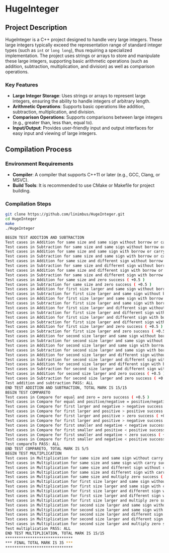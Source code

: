 # HugeInteger

## Project Description

HugeInteger is a C++ project designed to handle very large integers. These large integers typically exceed the representation range of standard integer types (such as `int` or `long long`), thus requiring a specialized implementation. The project uses strings or arrays to store and manipulate these large integers, supporting basic arithmetic operations (such as addition, subtraction, multiplication, and division) as well as comparison operations.

### Key Features

- **Large Integer Storage**: Uses strings or arrays to represent large integers, ensuring the ability to handle integers of arbitrary length.
- **Arithmetic Operations**: Supports basic operations like addition, subtraction, multiplication, and division.
- **Comparison Operations**: Supports comparisons between large integers (e.g., greater than, less than, equal to).
- **Input/Output**: Provides user-friendly input and output interfaces for easy input and viewing of large integers.

## Compilation Process

### Environment Requirements

- **Compiler**: A compiler that supports C++11 or later (e.g., GCC, Clang, or MSVC).
- **Build Tools**: It is recommended to use CMake or Makefile for project building.

### Compilation Steps

```bash
git clone https://github.com/linimbus/HugeInteger.git
cd HugeInteger
make
./HugeInteger
```


```bash
BEGIN TEST ADDITION AND SUBTRACTION
Test cases in Addition for same size and same sign without borrow or carry success ( +0.5 )
Test cases in Subtraction for same size and same sign without borrow or carry success ( +0.5 )
Test cases in Addition for same size and same sign with borrow or carry success ( +0.5 )
Test cases in Subtraction for same size and same sign with borrow or carry success ( +0.5 )
Test cases in Addition for same size and different sign without borrow or carry success ( +0.5 )
Test cases in Subtraction for same size and different sign without borrow or carry success ( +0.5 )
Test cases in Addition for same size and different sign with borrow or carry success ( +0.5 )
Test cases in Subtraction for same size and different sign with borrow or carry success ( +0.5 )
Test cases in Addition for same size and zero success ( +0.5 )
Test cases in Subtraction for same size and zero success ( +0.5 )
Test cases in Addition for first size larger and same sign without borrow or carry success ( +0.5 )
Test cases in Subtraction for first size larger and same sign without borrow or carry success ( +0.5 )
Test cases in Addition for first size larger and same sign with borrow or carry success ( +0.5 )
Test cases in Subtraction for first size larger and same sign with borrow or carry success ( +0.5 )
Test cases in Addition for first size larger and different sign without borrow or carry success ( +0.5 )
Test cases in Subtraction for first size larger and different sign without borrow or carry success ( +0.5 )
Test cases in Addition for first size larger and different sign with borrow or carry success ( +0.5 )
Test cases in Subtraction for first size larger and different sign with borrow or carry success ( +0.5 )
Test cases in Addition for first size larger and zero success ( +0.5 )
Test cases in Subtraction for first size larger and zero success ( +0.5 )
Test cases in Addition for second size larger and same sign without borrow or carry success ( +0.5 )
Test cases in Subtraction for second size larger and same sign without borrow or carry success ( +0.5 )
Test cases in Addition for second size larger and same sign with borrow or carry success ( +0.5 )
Test cases in Subtraction for second size larger and same sign with borrow or carry success ( +0.5 )
Test cases in Addition for second size larger and different sign without borrow or carry success ( +0.5 )
Test cases in Subtraction for second size larger and different sign without borrow or carry success ( +0.5 )
Test cases in Addition for second size larger and different sign with borrow or carry success ( +0.5 )
Test cases in Subtraction for second size larger and different sign with borrow or carry success ( +0.5 )
Test cases in Addition for second size larger and zero success ( +0.5 )
Test cases in Subtraction for second size larger and zero success ( +0.5 )
Test addition and subtraction PASS: ALL
END TEST ADDITION AND SUBTRACTION, TOTAL MARK IS 15/15
BEGIN TEST COMPARETO
Test cases in Compare for equal and zero = zero success ( +0.5 )
Test cases in Compare for equal and positive/negative = positive/negative success ( +0.5 )
Test cases in Compare for first larger and negative > negative success ( +0.5 )
Test cases in Compare for first larger and positive > positive success ( +0.5 )
Test cases in Compare for first larger and positive > zero success ( +0.5 )
Test cases in Compare for first larger and positive > negative success ( +0.5 )
Test cases in Compare for first smaller and negative < negative success ( +0.5 )
Test cases in Compare for first smaller and positive < positive success ( +0.5 )
Test cases in Compare for first smaller and negative < zero success ( +0.5 )
Test cases in Compare for first smaller and negative < positive success ( +0.5 )
Test compareTo PASS: ALL
END TEST COMPARETO, TOTAL MARK IS 5/5
BEGIN TEST MULTIPLICATION
Test cases in Multiplication for same size and same sign without carry success ( +1 )
Test cases in Multiplication for same size and same sign with carry success ( +1 )
Test cases in Multiplication for same size and different sign without carry success ( +1 )
Test cases in Multiplication for same size and different sign with carry success ( +1 )
Test cases in Multiplication for same size and multiply zero success ( +1 )
Test cases in Multiplication for first size larger and same sign without carry success ( +1 )
Test cases in Multiplication for first size larger and same sign with carry success ( +1 )
Test cases in Multiplication for first size larger and different sign without carry success ( +1 )
Test cases in Multiplication for first size larger and different sign with carry success ( +1 )
Test cases in Multiplication for first size larger and multiply zero success ( +1 )
Test cases in Multiplication for second size larger and same sign without carry success ( +1 )
Test cases in Multiplication for second size larger and same sign with carry success ( +1 )
Test cases in Multiplication for second size larger and different sign without carry success ( +1 )
Test cases in Multiplication for second size larger and different sign with carry success ( +1 )
Test cases in Multiplication for second size larger and multiply zero success ( +1 )
Test multiplication PASS: ALL
END TEST MULTIPLICATION, TOTAL MARK IS 15/15
******************************
*** FINAL TOTAL MARK IS 35 ***
******************************
```